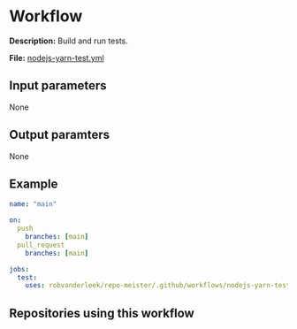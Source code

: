 # Workflow

**Description:** Build and run tests.

**File:** [nodejs-yarn-test.yml](https://github.com/robvanderleek/repo-meister/blob/main/.github/workflows/nodejs-yarn-test.yml)

## Input parameters

None

## Output paramters

None

## Example

```yaml
name: "main"

on:
  push
    branches: [main]
  pull_request
    branches: [main]

jobs:
  test:
    uses: robvanderleek/repo-meister/.github/workflows/nodejs-yarn-test.yml@main
```

## Repositories using this workflow
